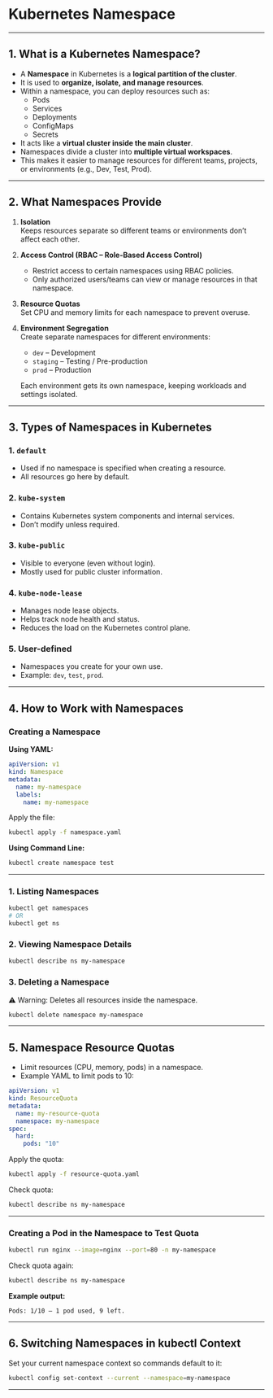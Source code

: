 # Kubernetes Namespace

---

## 1. What is a Kubernetes Namespace?

- A **Namespace** in Kubernetes is a **logical partition of the cluster**.  
- It is used to **organize, isolate, and manage resources**.  
- Within a namespace, you can deploy resources such as:
  - Pods
  - Services
  - Deployments
  - ConfigMaps
  - Secrets
- It acts like a **virtual cluster inside the main cluster**.  
- Namespaces divide a cluster into **multiple virtual workspaces**.  
- This makes it easier to manage resources for different teams, projects, or environments (e.g., Dev, Test, Prod).  

---

## 2. What Namespaces Provide

1. **Isolation**  
   Keeps resources separate so different teams or environments don’t affect each other.  

2. **Access Control (RBAC – Role-Based Access Control)**  
   - Restrict access to certain namespaces using RBAC policies.  
   - Only authorized users/teams can view or manage resources in that namespace.  

3. **Resource Quotas**  
   Set CPU and memory limits for each namespace to prevent overuse.  

4. **Environment Segregation**  
   Create separate namespaces for different environments:  
   - `dev` – Development  
   - `staging` – Testing / Pre-production  
   - `prod` – Production  

   Each environment gets its own namespace, keeping workloads and settings isolated.  

---

## 3. Types of Namespaces in Kubernetes

### 1. `default`
- Used if no namespace is specified when creating a resource.  
- All resources go here by default.  

### 2. `kube-system`
- Contains Kubernetes system components and internal services.  
- Don’t modify unless required.  

### 3. `kube-public`
- Visible to everyone (even without login).  
- Mostly used for public cluster information.  

### 4. `kube-node-lease`
- Manages node lease objects.  
- Helps track node health and status.  
- Reduces the load on the Kubernetes control plane.  

### 5. **User-defined**
- Namespaces you create for your own use.  
- Example: `dev`, `test`, `prod`.  

---

## 4. How to Work with Namespaces

### Creating a Namespace

**Using YAML:**
```yaml
apiVersion: v1
kind: Namespace
metadata:
  name: my-namespace
  labels:
    name: my-namespace
````

Apply the file:

```bash
kubectl apply -f namespace.yaml
```

**Using Command Line:**

```bash
kubectl create namespace test
```

---

### 1. Listing Namespaces

```bash
kubectl get namespaces
# OR
kubectl get ns
```

### 2. Viewing Namespace Details

```bash
kubectl describe ns my-namespace
```

### 3. Deleting a Namespace

⚠️ Warning: Deletes all resources inside the namespace.

```bash
kubectl delete namespace my-namespace
```

---

## 5. Namespace Resource Quotas

* Limit resources (CPU, memory, pods) in a namespace.
* Example YAML to limit pods to 10:

```yaml
apiVersion: v1
kind: ResourceQuota
metadata:
  name: my-resource-quota
  namespace: my-namespace
spec:
  hard:
    pods: "10"
```

Apply the quota:

```bash
kubectl apply -f resource-quota.yaml
```

Check quota:

```bash
kubectl describe ns my-namespace
```

---

### Creating a Pod in the Namespace to Test Quota

```bash
kubectl run nginx --image=nginx --port=80 -n my-namespace
```

Check quota again:

```bash
kubectl describe ns my-namespace
```

**Example output:**

```
Pods: 1/10 — 1 pod used, 9 left.
```

---

## 6. Switching Namespaces in kubectl Context

Set your current namespace context so commands default to it:

```bash
kubectl config set-context --current --namespace=my-namespace
```
---
